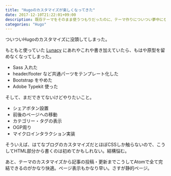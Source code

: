 ```yaml
---
title: "Hugoのカスタマイズが楽しくなってきた"
date: 2017-12-10T21:22:01+09:00
description: 既存テーマをそのまま使うつもりだったのに、テーマ作りについつい夢中になってしまった。
categories: "Hugo"
---
```


ついついHugoのカスタマイズに没頭してしまった。

もともと使っていた [Lunacy](https://github.com/christat/Lunacy) にあれやこれや書き加えていたら、もはや原型を留めなくなってしまった。

- Sass 入れた
- header/footer など共通パーツをテンプレート化した
- Bootstrap をやめた
- Adobe Typekit 使った

そして、まだできてないけどやりたいこと。

- シェアボタン設置
- 前後のページへの移動
- カテゴリー・タグの表示
- OGP周り
- マイクロインタラクション実装

そういえば、はてなブログのカスタマイズだとほぼCSSしか触らないので、こうしてHTML部分から書くのは初めてかもしれない。結構悩む。

あと、テーマのカスタマイズから記事の投稿・更新までこうしてAtomで全て完結できるのがかなり快適。ページ表示もかなり早い。さすが静的ページ。
